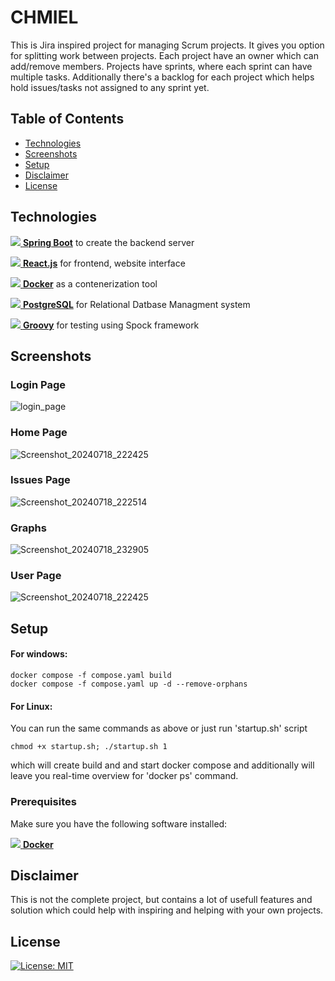 #  CHMIEL

This is Jira inspired project for managing Scrum projects. It gives you option for splitting work between projects. Each project have an owner which can add/remove members.
Projects have sprints, where each sprint can have multiple tasks. Additionally there's a backlog for each project which helps hold issues/tasks not assigned to any sprint yet.


## Table of Contents

- [Technologies](#technologies)
- [Screenshots](#screenshots)
- [Setup](#setup)
- [Disclaimer](#disclaimer)
- [License](#license)


## Technologies

[![](https://github.com/Experrior/CHMIEL/assets/73387931/ce324f52-5e64-44b6-a5f4-00264f6136bd) **Spring Boot**](https://spring.io/projects/spring-boot)
to create the backend server

[![](https://github.com/Experrior/CHMIEL/assets/73387931/520bd416-7c6a-490b-8a8d-eadb2804c3ac) **React.js**](https://react.dev/)
for frontend, website interface

[![](https://github.com/Experrior/CHMIEL/assets/73387931/f496b663-e3e5-4367-a21a-bb51e16a2883) **Docker**](https://www.docker.com/)
as a contenerization tool

[![](https://github.com/Experrior/CHMIEL/assets/73387931/e0b0f258-ca0e-42ae-896e-321afc3ad70b) **PostgreSQL**](https://www.postgresql.org/)
for Relational Datbase Managment system

[![](https://github.com/user-attachments/assets/4b7aed33-ead9-4b4d-a0c3-64c84fb2b0bf) **Groovy**](https://groovy-lang.org/)
for testing using Spock framework


## Screenshots

### Login Page

![login_page](https://github.com/user-attachments/assets/8f894510-0130-437b-bbfd-6063f4e87533)

### Home Page

![Screenshot_20240718_222425](https://github.com/user-attachments/assets/223c6c30-6702-43f5-af9a-85524a9d70f9)

### Issues Page

![Screenshot_20240718_222514](https://github.com/user-attachments/assets/fdfe5908-2eb5-41a8-8585-a6fbf991e2c2)

### Graphs

![Screenshot_20240718_232905](https://github.com/user-attachments/assets/937b3beb-bed4-473f-8b1c-78d6a273f999)

### User Page

![Screenshot_20240718_222425](https://github.com/user-attachments/assets/df1b127a-33f0-4ab5-aa77-69acadc6828b)


## Setup

#### For windows:

  ```
  docker compose -f compose.yaml build
  docker compose -f compose.yaml up -d --remove-orphans
  ```

#### For Linux:

  You can run the same commands as above or just run 'startup.sh' script
  
  ``` 
  chmod +x startup.sh; ./startup.sh 1
  ```
  
  which will create build and and start docker compose and additionally will leave you real-time overview for 'docker ps' command.

### Prerequisites

Make sure you have the following software installed:

[![](https://github.com/Experrior/CHMIEL/assets/73387931/f496b663-e3e5-4367-a21a-bb51e16a2883) **Docker**](https://www.docker.com/)


## Disclaimer

This is not the complete project, but contains a lot of usefull features and solution which could help with inspiring and helping with your own projects.


## License

[![License: MIT](https://img.shields.io/badge/License-MIT-yellow.svg)](https://opensource.org/licenses/MIT)


